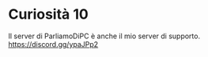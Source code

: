 # Curiosità 10
Il server di ParliamoDiPC è anche il mio server di supporto. https://discord.gg/ypaJPp2

